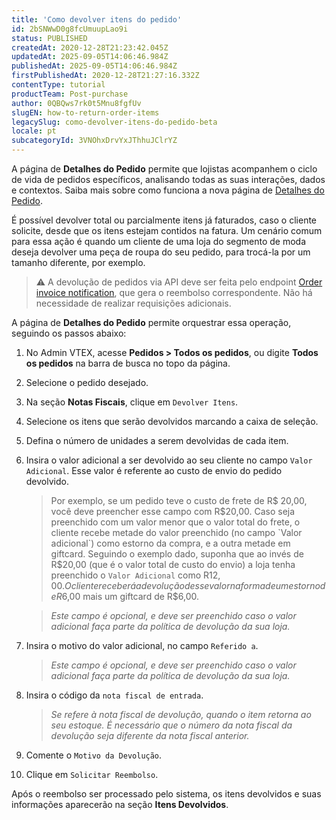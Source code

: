 ```yaml
---
title: 'Como devolver itens do pedido'
id: 2bSNWwD0g8fcUmuupLao9i
status: PUBLISHED
createdAt: 2020-12-28T21:23:42.045Z
updatedAt: 2025-09-05T14:06:46.984Z
publishedAt: 2025-09-05T14:06:46.984Z
firstPublishedAt: 2020-12-28T21:27:16.332Z
contentType: tutorial
productTeam: Post-purchase
author: 0QBQws7rk0t5Mnu8fgfUv
slugEN: how-to-return-order-items
legacySlug: como-devolver-itens-do-pedido-beta
locale: pt
subcategoryId: 3VNOhxDrvYxJThhuJClrYZ
---
```


A página de **Detalhes do Pedido** permite que lojistas acompanhem o ciclo de vida de pedidos específicos, analisando todas as suas interações, dados e contextos. Saiba mais sobre como funciona a nova página de [Detalhes do Pedido](https://help.vtex.com/pt/tutorial/pagina-de-detalhes-do-pedido-interface--2Y75n54Cc9VizrlG1N6ZNl). 

É possível devolver total ou parcialmente itens já faturados, caso o cliente solicite, desde que os itens estejam contidos na fatura. Um cenário comum para essa ação é quando um cliente de uma loja do segmento de moda deseja devolver uma peça de roupa do seu pedido, para trocá-la por um tamanho diferente, por exemplo.

> ⚠️ A devolução de pedidos via API deve ser feita pelo endpoint [Order invoice notification](https://developers.vtex.com/docs/api-reference/orders-api#post-/api/oms/pvt/orders/-orderId-/invoice), que gera o reembolso correspondente. Não há necessidade de realizar requisições adicionais.

A página de **Detalhes do Pedido** permite orquestrar essa operação, seguindo os passos abaixo:

1. No Admin VTEX, acesse **Pedidos > Todos os pedidos**, ou digite **Todos os pedidos** na barra de busca no topo da página.
2. Selecione o pedido desejado.
3. Na seção **Notas Fiscais**, clique em `Devolver Itens`.
4. Selecione os itens que serão devolvidos marcando a caixa de seleção.  
5. Defina o número de unidades a serem devolvidas de cada item.  
6. Insira o valor adicional a ser devolvido ao seu cliente no campo `Valor Adicional`. Esse valor é referente ao custo de envio do pedido devolvido.
    > Por exemplo, se um pedido teve o custo de frete de R$ 20,00, você deve preencher esse campo com R$20,00. Caso seja preenchido com um valor menor que o valor total do frete, o cliente recebe metade do valor preenchido (no campo `Valor adicional`) como estorno da compra, e a outra metade em giftcard. Seguindo o exemplo dado, suponha que ao invés de R$20,00 (que é o valor total de custo do envio) a loja tenha preenchido o `Valor Adicional` como R$12,00. O cliente receberá a devolução desse valor na forma de um estorno de R$6,00 mais um giftcard de R$6,00.

    > *Este campo é opcional, e deve ser preenchido caso o valor adicional faça parte da política de devolução da sua loja.*

7. Insira o motivo do valor adicional, no campo `Referido a`.
    > *Este campo é opcional, e deve ser preenchido caso o valor adicional faça parte da política de devolução da sua loja.*    
8. Insira o código da `nota fiscal de entrada`.
    > *Se refere à nota fiscal de devolução, quando o item retorna ao seu estoque. É necessário que o número da nota fiscal da devolução seja diferente da nota fiscal anterior.*  
9. Comente o `Motivo da Devolução`.  
10. Clique em `Solicitar Reembolso`.  

Após o reembolso ser processado pelo sistema, os itens devolvidos e suas informações aparecerão na seção **Itens Devolvidos**.
